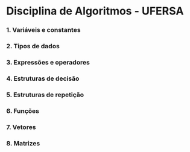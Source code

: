 # Disciplina de Algoritmos - UFERSA

### 1. Variáveis e constantes
### 2. Tipos de dados
### 3. Expressões e operadores
### 4. Estruturas de decisão
### 5. Estruturas de repetição
### 6. Funções
### 7. Vetores
### 8. Matrizes